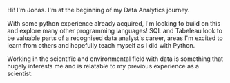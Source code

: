 Hi! I'm Jonas. I'm at the beginning of my Data Analytics journey. 

With some python experience already acquired, I'm looking to build on this and explore many other programming languages! SQL and Tabeleau look to be valuable parts of a recognised data analyst's career, areas I'm excited to learn from others and hopefully teach myself as I did with Python.

Working in the scientific and environmental field with data is something that hugely interests me and is relatable to my previous experience as a scientist.

<!--
**JonasBT11/JonasBT11** is a ✨ _special_ ✨ repository because its `README.md` (this file) appears on your GitHub profile.

Here are some ideas to get you started:

- 🔭 I’m currently working on ...
- 🌱 I’m currently learning ...
- 👯 I’m looking to collaborate on ...
- 🤔 I’m looking for help with ...
- 💬 Ask me about ...
- 📫 How to reach me: ...
- 😄 Pronouns: ...
- ⚡ Fun fact: ...
-->
